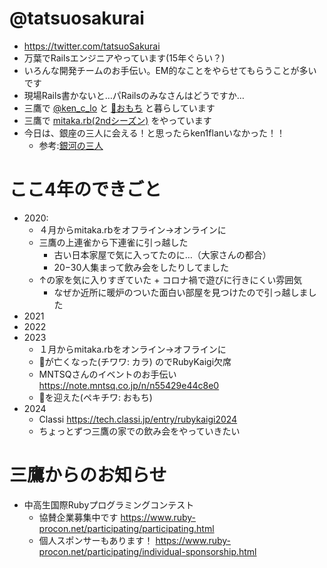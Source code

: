 # @tatsuosakurai
- https://twitter.com/tatsuoSakurai
- 万葉でRailsエンジニアやっています(15年ぐらい？)
- いろんな開発チームのお手伝い。EM的なことをやらせてもらうことが多いです
- 現場Rails書かないと…パRailsのみなさんはどうですか…
- 三鷹で [@ken_c_lo](https://x.com/ken_c_lo) と [🐶おもち](https://x.com/hashtag/%E4%B8%89%E9%B7%B9%E3%81%AE%E7%8A%AC?src=hashtag_click) と暮らしています
- 三鷹で [mitaka.rb(2ndシーズン)](https://mitakarb.doorkeeper.jp/) をやっています
- 今日は、銀座の三人に会える！と思ったらken1flanいなかった！！
  - 参考:[銀河の三人](https://w.atwiki.jp/gcmatome/pages/854.html)

# ここ4年のできごと
- 2020:
  - ４月からmitaka.rbをオフライン→オンラインに
  - 三鷹の上連雀から下連雀に引っ越した
    - 古い日本家屋で気に入ってたのに…（大家さんの都合）
    - 20−30人集まって飲み会をしたりしてました
  - ↑の家を気に入りすぎていた + コロナ禍で遊びに行きにくい雰囲気
    - なぜか近所に暖炉のついた面白い部屋を見つけたので引っ越しました
- 2021
- 2022
- 2023
  - １月からmitaka.rbをオンライン→オフラインに
  - 🐶が亡くなった(チワワ: カラ) のでRubyKaigi欠席
  - MNTSQさんのイベントのお手伝い https://note.mntsq.co.jp/n/n55429e44c8e0
  - 🐶を迎えた(ペキチワ: おもち)
- 2024
   - Classi https://tech.classi.jp/entry/rubykaigi2024
   - ちょっとずつ三鷹の家での飲み会をやっていきたい
 
# 三鷹からのお知らせ
- 中高生国際Rubyプログラミングコンテスト
  - 協賛企業募集中です https://www.ruby-procon.net/participating/participating.html
  - 個人スポンサーもあります！ https://www.ruby-procon.net/participating/individual-sponsorship.html

